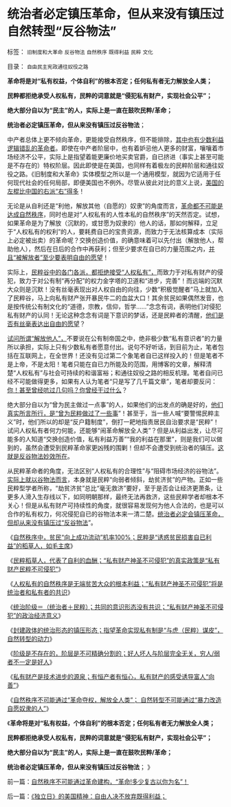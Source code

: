 # 统治者必定镇压革命，但从来没有镇压过自然转型“反谷物法”

标签： `旧制度和大革命` `反谷物法` `自然秩序` `既得利益` `民粹` `文化` 

目录： `自由民主宪政通往奴役之路`

**革命将是对“私有权益，个体自利”的根本否定；任何私有者无力解放全人类；**

**民粹都拒绝承受人权私有，民粹的词意就是“侵犯私有财产，实现社会公平”；**

**绝大部分自以为“民主”的人，实际上是一直在鼓吹民粹/革命；**

**统治者必定镇压革命，但从来没有镇压过反谷物法**；

中产者总体上更不倾向革命，更能接受自然秩序，但不能排除，[其中也有少数利益逻辑错乱的革命者](../../../2011/2/1/传统知识分子没有勇气面对现实和逻辑的启蒙.md)。即使在中产者阶层中，也有着妒忌他人更多的财富，嚷嚷着市场经济不公平，实际上是指望着能更廉价地买卖官爵，自已挤进（事实上甚至可能是不存在的）特权阶层。因此即使是在美国，也同样有着极左的民粹阶层和通往奴役之路。《旧制度和大革命》实体模型之所以是一个通用模型，就因为它适用于任何现代社会的任何局部，即便美国也不例外。尽管从彼此对比的意义上说，[美国的左棍比中国的右派“右”得多](../../../2010/1/25/弗里德曼和哈耶克批判的是中国的右派.md)！

无论是从自利还是“利他，解放其他（自愿的）奴隶”的角度而言，[革命都不可能是达成自然秩序](../../../2012/2/13/民主进程与革命势不两立.md)，同时也是对“人权私有的人性本私的自然秩序”的天然否定。试想，如果革命是为了解放（沉默的，或甘愿为奴隶的）他人的话，那如何解释，立足于“人权私有的权利”的人，要耗费自已的宝贵资源，而致力于无法核算成本（实际上必定被出卖）的革命呢？交换创造价值，的确意味着可以先付出（解放他人，帮助他人），然后在日后的合作中再获利；但至少要求在自已的力量范围之内，[并且“被解放者”至少要表明自由的愿望](../../../2009/11/14/市场经济观点下小农的“愚蠢交换”.md)！

实际上，[民粹谷中的各门各派，都拒绝接受“人权私有”，](../../../2013/6/11/私有财产民粹不可侵犯.md)而致力于对私有财产的侵犯，致力于对公有制“再分配”的权力金字塔的卫道和“进步，完善”！而远端的沉默大众则是沉默！没有丝毫表现出对人权自由的向往，少数“积极觉醒者”马上就加入了民粹谷，马上向私有财产张开暴民牛二的血盆大口！其余贫民如果偶然发音，也是按传统公有制文化的“道德，宗教，信仰，哲学……”念念有词，表明他们对侵犯私有财产的认同！无论这种念念有词是下意识的梦话，还是民粹者的清醒，[他们是否有丝毫表达出自由的愿望](../../../2010/12/17/为什么中国人“开会”永远没有结果？.md)？

[试问所谓“解放他人”，](../../../2012/12/6/民主共同体自觉维护成员利益，伟大帝国蔑视国民利益；.md)不要说在公有制帝国之中，绝非极少数“私有意识者”的力量所以承担，实际上只有少数私有者愿意付出。说句不好听话，到目前为止，笔者包括在互联网上，在全世界！还没有见过第二个象笔者自已这样投入的！但是笔者不是上帝，不是太阳！笔者只能在自已力所能及的范围，用博客的文章，解释清楚“人权私有”与社会可持续的和谐富裕；和通往奴役之路的相反机理。笔者自问已经不可能做得更多，如果有人认为笔者“只是写了几千篇文章”，笔者却要反问：[你！甚至曾经吭过几句吗？你曾经干过什么](http://darthvad.blog.sohu.com/252064863.html)？

绝大部分自以为“曾为民主做过一点事”的人，如果他们的出发点的确是好的，[他们真实所言所行，是“曾为民粹做过了一些事](../../../2009/11/14/正义感也可以变得非常可怕.md)”！甚至于，当一些人喊“要警惕民粹主义”时，他们所以的却是“反户籍制度”，倒打一耙地指责居民自治要求是“民粹”！试问人权私有者何力何能，还能够“闹革命解放全人类”？但是从利益出发，让尽可能多的人知道“交换创造价值，私有利益万善”“我的利益在那里”，则是我们可以做到的，虽然会遭受到民粹革命家更凶残的围剿！但却不会遭受到统治者的镇压。[这就是反谷物法妙效所在](../../../2012/1/19/建构社会是大忌讳；“反谷物法”不是革命.md)。

从民粹革命者的角度，无法区别“人权私有的合理性”与“阻碍市场经济的谷物法”。[实际上就以谷物法而言](../../../2011/12/15/反谷物法运动被马克思主义污染的话.md)，本身就是民粹“向弱者倾斜，劫贫济贫”的产物。正如一些民粹型学者所称，“劫贫济贫”总比“毫无救济”要好，至于是否会让经济更萧条，让更多人滑入生存线以下，如同明朝那样，最终无法再救济，这些民粹学者却根本不关心！但是从私有财产可持续性的角度，就很容易发现何为他人合法的，也是可以合作的私有权力，何况侵犯自已的谷物法本来一清二楚。[统治者必定会镇压革命，但却从来没有镇压过“反谷物法](../../../2011/12/17/“反革命分子”威灵顿和保守党政府“不作为”.md)”。

《[自然秩序中，贫民“向上成功流动”机率100%；民粹是“诱惑贫民损害自已利益”的稻草人，如毛主席](../../../2013/6/11/反户籍制度，反自然秩序的民粹稻草人.md)》

《[民粹稻草人，代表了自利的血酬；“私有财产神圣不可侵犯”的真实政策是“私有财产民粹不可侵犯”](../../../2013/6/11/私有财产民粹不可侵犯.md)》

《[人权私有的自然秩序是无端贫苦大众的根本利益；“私有财产神圣不可侵犯”将是统治者和私有者的共识](../../../2013/6/12/“私有财产神圣不可侵犯”将是统治者和私有者的共识.md)》

《[统治阶级＝（统治者＋民粹）；共同的意识形态没有共识；“私有财产神圣不可侵犯”的政治经济意义](../../../2013/6/12/“私有财产神圣不可侵犯”对统治者的意义是“稳定税源”.md)》

《[封建政体的统治形态的镇压形态；指望革命实现私有制是“与虎（民粹）谋皮”，自然转型的动力](../../../2013/6/12/封建政治的镇压形态和统治形态，与虎谋皮的大革命.md)》

《[阶级是不存在的，阶层是不可精确分割的；好人坏人与阶层完全无关，穷人/弱者不一定是好人](../../../2013/6/13/阶级是不存在的，阶层是不可精确分割的，消耗税收的扣帽子.md)》

《[私有财产是技术进步的源泉；有恒产者有恒心，私有财产的感受诱导富人“向善”](../../../2013/6/15/有恒产者有恒心，私有财产是人类文明万善之源.md)》

《[自然秩序不可能通过“革命夺权，解放全人类”；
自然转型不可能通过“暴力改造自愿奴隶的人”](../../../2013/6/15/自然秩序不可能通过革命建构，“革命!多少复古以你为名”！.md)》

《**革命将是对“私有权益，个体自利”的根本否定；任何私有者无力解放全人类；**

**民粹都拒绝承受人权私有，民粹的词意就是“侵犯私有财产，实现社会公平”；**

**绝大部分自以为“民主”的人，实际上是一直在鼓吹民粹/革命；**

**统治者必定镇压革命，但从来没有镇压过反谷物法**； 》

前一篇：[自然秩序不可能通过革命建构，“革命!多少复古以你为名”！](../../../2013/6/15/自然秩序不可能通过革命建构，“革命!多少复古以你为名”！.md)

后一篇：[《独立日》的美国精神：自由人决不放弃既得利益；](../../../2013/6/15/《独立日》的美国精神：自由人决不放弃既得利益；.md)